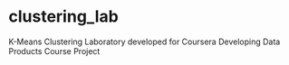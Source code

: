 # clustering_lab
K-Means Clustering Laboratory developed for Coursera Developing Data Products Course Project
